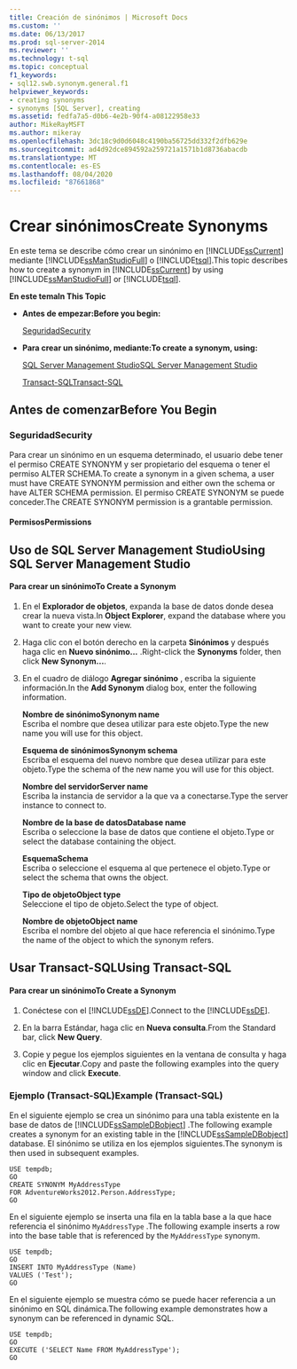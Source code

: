 ```yaml
---
title: Creación de sinónimos | Microsoft Docs
ms.custom: ''
ms.date: 06/13/2017
ms.prod: sql-server-2014
ms.reviewer: ''
ms.technology: t-sql
ms.topic: conceptual
f1_keywords:
- sql12.swb.synonym.general.f1
helpviewer_keywords:
- creating synonyms
- synonyms [SQL Server], creating
ms.assetid: fedfa7a5-d0b6-4e2b-90f4-a08122958e33
author: MikeRayMSFT
ms.author: mikeray
ms.openlocfilehash: 3dc18c9d0d6048c4190ba56725dd332f2dfb629e
ms.sourcegitcommit: ad4d92dce894592a259721a1571b1d8736abacdb
ms.translationtype: MT
ms.contentlocale: es-ES
ms.lasthandoff: 08/04/2020
ms.locfileid: "87661868"
---
```

# <a name="create-synonyms"></a><span data-ttu-id="06507-102">Crear sinónimos</span><span class="sxs-lookup"><span data-stu-id="06507-102">Create Synonyms</span></span>
  <span data-ttu-id="06507-103">En este tema se describe cómo crear un sinónimo en [!INCLUDE[ssCurrent](../../includes/sscurrent-md.md)] mediante [!INCLUDE[ssManStudioFull](../../includes/ssmanstudiofull-md.md)] o [!INCLUDE[tsql](../../includes/tsql-md.md)].</span><span class="sxs-lookup"><span data-stu-id="06507-103">This topic describes how to create a synonym in [!INCLUDE[ssCurrent](../../includes/sscurrent-md.md)] by using [!INCLUDE[ssManStudioFull](../../includes/ssmanstudiofull-md.md)] or [!INCLUDE[tsql](../../includes/tsql-md.md)].</span></span>  
  
 <span data-ttu-id="06507-104">**En este tema**</span><span class="sxs-lookup"><span data-stu-id="06507-104">**In This Topic**</span></span>  
  
-   <span data-ttu-id="06507-105">**Antes de empezar:**</span><span class="sxs-lookup"><span data-stu-id="06507-105">**Before you begin:**</span></span>  
  
     [<span data-ttu-id="06507-106">Seguridad</span><span class="sxs-lookup"><span data-stu-id="06507-106">Security</span></span>](#Security)  
  
-   <span data-ttu-id="06507-107">**Para crear un sinónimo, mediante:**</span><span class="sxs-lookup"><span data-stu-id="06507-107">**To create a synonym, using:**</span></span>  
  
     [<span data-ttu-id="06507-108">SQL Server Management Studio</span><span class="sxs-lookup"><span data-stu-id="06507-108">SQL Server Management Studio</span></span>](#SSMSProcedure)  
  
     [<span data-ttu-id="06507-109">Transact-SQL</span><span class="sxs-lookup"><span data-stu-id="06507-109">Transact-SQL</span></span>](#TsqlProcedure)  
  
##  <a name="before-you-begin"></a><a name="BeforeYouBegin"></a> <span data-ttu-id="06507-110">Antes de comenzar</span><span class="sxs-lookup"><span data-stu-id="06507-110">Before You Begin</span></span>  
  
###  <a name="security"></a><a name="Security"></a> <span data-ttu-id="06507-111">Seguridad</span><span class="sxs-lookup"><span data-stu-id="06507-111">Security</span></span>  
 <span data-ttu-id="06507-112">Para crear un sinónimo en un esquema determinado, el usuario debe tener el permiso CREATE SYNONYM y ser propietario del esquema o tener el permiso ALTER SCHEMA.</span><span class="sxs-lookup"><span data-stu-id="06507-112">To create a synonym in a given schema, a user must have CREATE SYNONYM permission and either own the schema or have ALTER SCHEMA permission.</span></span> <span data-ttu-id="06507-113">El permiso CREATE SYNONYM se puede conceder.</span><span class="sxs-lookup"><span data-stu-id="06507-113">The CREATE SYNONYM permission is a grantable permission.</span></span>  
  
####  <a name="permissions"></a><a name="Permissions"></a> <span data-ttu-id="06507-114">Permisos</span><span class="sxs-lookup"><span data-stu-id="06507-114">Permissions</span></span>  
  
##  <a name="using-sql-server-management-studio"></a><a name="SSMSProcedure"></a> <span data-ttu-id="06507-115">Uso de SQL Server Management Studio</span><span class="sxs-lookup"><span data-stu-id="06507-115">Using SQL Server Management Studio</span></span>  
  
#### <a name="to-create-a-synonym"></a><span data-ttu-id="06507-116">Para crear un sinónimo</span><span class="sxs-lookup"><span data-stu-id="06507-116">To Create a Synonym</span></span>  
  
1.  <span data-ttu-id="06507-117">En el **Explorador de objetos**, expanda la base de datos donde desea crear la nueva vista.</span><span class="sxs-lookup"><span data-stu-id="06507-117">In **Object Explorer**, expand the database where you want to create your new view.</span></span>  
  
2.  <span data-ttu-id="06507-118">Haga clic con el botón derecho en la carpeta **Sinónimos** y después haga clic en **Nuevo sinónimo...** .</span><span class="sxs-lookup"><span data-stu-id="06507-118">Right-click the **Synonyms** folder, then click **New Synonym...**.</span></span>  
  
3.  <span data-ttu-id="06507-119">En el cuadro de diálogo **Agregar sinónimo** , escriba la siguiente información.</span><span class="sxs-lookup"><span data-stu-id="06507-119">In the **Add Synonym** dialog box, enter the following information.</span></span>  
  
     <span data-ttu-id="06507-120">**Nombre de sinónimo**</span><span class="sxs-lookup"><span data-stu-id="06507-120">**Synonym name**</span></span>  
     <span data-ttu-id="06507-121">Escriba el nombre que desea utilizar para este objeto.</span><span class="sxs-lookup"><span data-stu-id="06507-121">Type the new name you will use for this object.</span></span>  
  
     <span data-ttu-id="06507-122">**Esquema de sinónimos**</span><span class="sxs-lookup"><span data-stu-id="06507-122">**Synonym schema**</span></span>  
     <span data-ttu-id="06507-123">Escriba el esquema del nuevo nombre que desea utilizar para este objeto.</span><span class="sxs-lookup"><span data-stu-id="06507-123">Type the schema of the new name you will use for this object.</span></span>  
  
     <span data-ttu-id="06507-124">**Nombre del servidor**</span><span class="sxs-lookup"><span data-stu-id="06507-124">**Server name**</span></span>  
     <span data-ttu-id="06507-125">Escriba la instancia de servidor a la que va a conectarse.</span><span class="sxs-lookup"><span data-stu-id="06507-125">Type the server instance to connect to.</span></span>  
  
     <span data-ttu-id="06507-126">**Nombre de la base de datos**</span><span class="sxs-lookup"><span data-stu-id="06507-126">**Database name**</span></span>  
     <span data-ttu-id="06507-127">Escriba o seleccione la base de datos que contiene el objeto.</span><span class="sxs-lookup"><span data-stu-id="06507-127">Type or select the database containing the object.</span></span>  
  
     <span data-ttu-id="06507-128">**Esquema**</span><span class="sxs-lookup"><span data-stu-id="06507-128">**Schema**</span></span>  
     <span data-ttu-id="06507-129">Escriba o seleccione el esquema al que pertenece el objeto.</span><span class="sxs-lookup"><span data-stu-id="06507-129">Type or select the schema that owns the object.</span></span>  
  
     <span data-ttu-id="06507-130">**Tipo de objeto**</span><span class="sxs-lookup"><span data-stu-id="06507-130">**Object type**</span></span>  
     <span data-ttu-id="06507-131">Seleccione el tipo de objeto.</span><span class="sxs-lookup"><span data-stu-id="06507-131">Select the type of object.</span></span>  
  
     <span data-ttu-id="06507-132">**Nombre de objeto**</span><span class="sxs-lookup"><span data-stu-id="06507-132">**Object name**</span></span>  
     <span data-ttu-id="06507-133">Escriba el nombre del objeto al que hace referencia el sinónimo.</span><span class="sxs-lookup"><span data-stu-id="06507-133">Type the name of the object to which the synonym refers.</span></span>  
  
##  <a name="using-transact-sql"></a><a name="TsqlProcedure"></a> <span data-ttu-id="06507-134">Usar Transact-SQL</span><span class="sxs-lookup"><span data-stu-id="06507-134">Using Transact-SQL</span></span>  
  
#### <a name="to-create-a-synonym"></a><span data-ttu-id="06507-135">Para crear un sinónimo</span><span class="sxs-lookup"><span data-stu-id="06507-135">To Create a Synonym</span></span>  
  
1.  <span data-ttu-id="06507-136">Conéctese con el [!INCLUDE[ssDE](../../includes/ssde-md.md)].</span><span class="sxs-lookup"><span data-stu-id="06507-136">Connect to the [!INCLUDE[ssDE](../../includes/ssde-md.md)].</span></span>  
  
2.  <span data-ttu-id="06507-137">En la barra Estándar, haga clic en **Nueva consulta**.</span><span class="sxs-lookup"><span data-stu-id="06507-137">From the Standard bar, click **New Query**.</span></span>  
  
3.  <span data-ttu-id="06507-138">Copie y pegue los ejemplos siguientes en la ventana de consulta y haga clic en **Ejecutar**.</span><span class="sxs-lookup"><span data-stu-id="06507-138">Copy and paste the following examples into the query window and click **Execute**.</span></span>  
  
###  <a name="example-transact-sql"></a><a name="TsqlExample"></a> <span data-ttu-id="06507-139">Ejemplo (Transact-SQL)</span><span class="sxs-lookup"><span data-stu-id="06507-139">Example (Transact-SQL)</span></span>  
 <span data-ttu-id="06507-140">En el siguiente ejemplo se crea un sinónimo para una tabla existente en la base de datos de [!INCLUDE[ssSampleDBobject](../../includes/sssampledbobject-md.md)] .</span><span class="sxs-lookup"><span data-stu-id="06507-140">The following example creates a synonym for an existing table in the [!INCLUDE[ssSampleDBobject](../../includes/sssampledbobject-md.md)] database.</span></span> <span data-ttu-id="06507-141">El sinónimo se utiliza en los ejemplos siguientes.</span><span class="sxs-lookup"><span data-stu-id="06507-141">The synonym is then used in subsequent examples.</span></span>  
  
```  
USE tempdb;  
GO  
CREATE SYNONYM MyAddressType  
FOR AdventureWorks2012.Person.AddressType;  
GO  
```  
  
 <span data-ttu-id="06507-142">En el siguiente ejemplo se inserta una fila en la tabla base a la que hace referencia el sinónimo `MyAddressType` .</span><span class="sxs-lookup"><span data-stu-id="06507-142">The following example inserts a row into the base table that is referenced by the `MyAddressType` synonym.</span></span>  
  
```  
USE tempdb;  
GO  
INSERT INTO MyAddressType (Name)  
VALUES ('Test');  
GO  
```  
  
 <span data-ttu-id="06507-143">En el siguiente ejemplo se muestra cómo se puede hacer referencia a un sinónimo en SQL dinámica.</span><span class="sxs-lookup"><span data-stu-id="06507-143">The following example demonstrates how a synonym can be referenced in dynamic SQL.</span></span>  
  
```  
USE tempdb;  
GO  
EXECUTE ('SELECT Name FROM MyAddressType');  
GO  
```  
  
  
